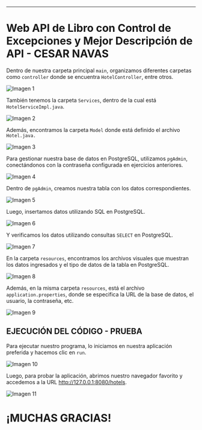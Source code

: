 
---

# Web API de Libro con Control de Excepciones y Mejor Descripción de API - CESAR NAVAS

Dentro de nuestra carpeta principal ```main```, organizamos diferentes carpetas como ```controller``` donde se encuentra ```HotelController```, entre otros.

![Imagen 1](https://github.com/user-attachments/assets/c1cd663b-0a4d-480e-85cf-6d2cbacdcd3b)

También tenemos la carpeta ```Services```, dentro de la cual está ```HotelServiceImpl.java```.

![Imagen 2](https://github.com/user-attachments/assets/596d33e7-e682-43b2-badf-dd9fa1c52bbd)

Además, encontramos la carpeta ```Model``` donde está definido el archivo ```Hotel.java.```

![Imagen 3](https://github.com/user-attachments/assets/2bcd5e1e-e7e7-4a17-a0af-55e5ac5716da)

Para gestionar nuestra base de datos en PostgreSQL, utilizamos ```pgAdmin```, conectándonos con la contraseña configurada en ejercicios anteriores.

![Imagen 4](https://github.com/user-attachments/assets/28079a64-36eb-4271-8f0f-a272f7b9478c)

Dentro de ```pgAdmin```, creamos nuestra tabla con los datos correspondientes.

![Imagen 5](https://github.com/user-attachments/assets/64d9c3fc-81e9-41ba-b70f-10b9b2be21b4)

Luego, insertamos datos utilizando SQL en PostgreSQL.

![Imagen 6](https://github.com/user-attachments/assets/594cbb70-18b7-4b90-9d2c-3e1963359a9a)

Y verificamos los datos utilizando consultas ```SELECT``` en PostgreSQL.

![Imagen 7](https://github.com/user-attachments/assets/8a99e383-55ab-4121-8684-51607860ac9e)

En la carpeta ```resources```, encontramos los archivos visuales que muestran los datos ingresados y el tipo de datos de la tabla en PostgreSQL.

![Imagen 8](https://github.com/user-attachments/assets/f39b6ff1-b0f6-485e-a932-cb6b2e200fb3)

Además, en la misma carpeta ```resources```, está el archivo ```application.properties```, donde se especifica la URL de la base de datos, el usuario, la contraseña, etc.

![Imagen 9](https://github.com/user-attachments/assets/bd285b0f-d067-4917-bfa5-28bf250a8507)

## EJECUCIÓN DEL CÓDIGO - PRUEBA

Para ejecutar nuestro programa, lo iniciamos en nuestra aplicación preferida y hacemos clic en ```run```.

![Imagen 10](https://github.com/user-attachments/assets/84a21db2-a609-44f4-9439-47aae3b64bfe)

Luego, para probar la aplicación, abrimos nuestro navegador favorito y accedemos a la URL http://127.0.0.1:8080/hotels.

![Imagen 11](https://github.com/user-attachments/assets/b0026bcd-3c00-4ea3-bfd6-948a354a9189)

# ¡MUCHAS GRACIAS!
